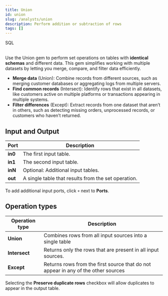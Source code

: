 ```yaml
---
title: Union
id: union
slug: /analysts/union
description: Perform addition or subtraction of rows
tags: []
---
```


<span class="badge">SQL</span><br/><br/>

Use the Union gem to perform set operations on tables with **identical schemas** and different data. This gem simplifies working with multiple datasets by letting you merge, compare, and filter data efficiently.

- **Merge data** (Union): Combine records from different sources, such as merging customer databases or aggregating logs from multiple servers.
- **Find common records** (Intersect): Identify rows that exist in all datasets, like customers active on multiple platforms or transactions appearing in multiple systems.
- **Filter differences** (Except): Extract records from one dataset that aren’t in others, such as detecting missing orders, unprocessed records, or customers who haven’t returned.

## Input and Output

| Port    | Description                                         |
| ------- | --------------------------------------------------- |
| **in0** | The first input table.                              |
| **in1** | The second input table.                             |
| **inN** | Optional: Additional input tables.                  |
| **out** | A single table that results from the set operation. |

To add additional input ports, click `+` next to **Ports**.

## Operation types

| Operation type | Description                                                                       |
| -------------- | --------------------------------------------------------------------------------- |
| **Union**      | Combines rows from all input sources into a single table                          |
| **Intersect**  | Returns only the rows that are present in all input sources.                      |
| **Except**     | Returns rows from the first source that do not appear in any of the other sources |

Selecting the **Preserve duplicate rows** checkbox will allow duplicates to appear in the output table.
